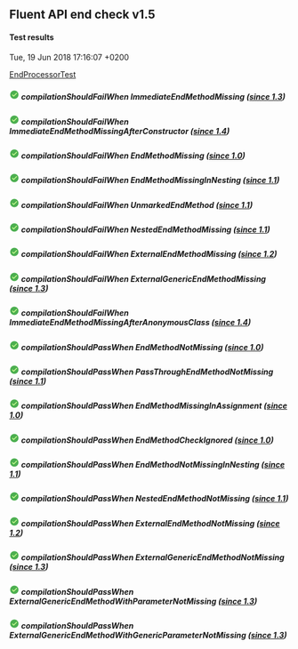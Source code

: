## Fluent API end check v1.5
#### Test results
Tue, 19 Jun 2018 17:16:07 +0200

[EndProcessorTest](../src/test/java/fluent/api/EndProcessorTest.java)
##### ![PASSED](icons8-passed-18.png)  compilationShouldFailWhen ImmediateEndMethodMissing _([since 1.3](TEST-REPORT-1.3.md))_
##### ![PASSED](icons8-passed-18.png)  compilationShouldFailWhen ImmediateEndMethodMissingAfterConstructor _([since 1.4](TEST-REPORT-1.4.md))_
##### ![PASSED](icons8-passed-18.png)  compilationShouldFailWhen EndMethodMissing _([since 1.0](TEST-REPORT-1.0.md))_
##### ![PASSED](icons8-passed-18.png)  compilationShouldFailWhen EndMethodMissingInNesting _([since 1.1](TEST-REPORT-1.1.md))_
##### ![PASSED](icons8-passed-18.png)  compilationShouldFailWhen UnmarkedEndMethod _([since 1.1](TEST-REPORT-1.1.md))_
##### ![PASSED](icons8-passed-18.png)  compilationShouldFailWhen NestedEndMethodMissing _([since 1.1](TEST-REPORT-1.1.md))_
##### ![PASSED](icons8-passed-18.png)  compilationShouldFailWhen ExternalEndMethodMissing _([since 1.2](TEST-REPORT-1.2.md))_
##### ![PASSED](icons8-passed-18.png)  compilationShouldFailWhen ExternalGenericEndMethodMissing _([since 1.3](TEST-REPORT-1.3.md))_
##### ![PASSED](icons8-passed-18.png)  compilationShouldFailWhen ImmediateEndMethodMissingAfterAnonymousClass _([since 1.4](TEST-REPORT-1.4.md))_
##### ![PASSED](icons8-passed-18.png)  compilationShouldPassWhen EndMethodNotMissing _([since 1.0](TEST-REPORT-1.0.md))_
##### ![PASSED](icons8-passed-18.png)  compilationShouldPassWhen PassThroughEndMethodNotMissing _([since 1.1](TEST-REPORT-1.1.md))_
##### ![PASSED](icons8-passed-18.png)  compilationShouldPassWhen EndMethodMissingInAssignment _([since 1.0](TEST-REPORT-1.0.md))_
##### ![PASSED](icons8-passed-18.png)  compilationShouldPassWhen EndMethodCheckIgnored _([since 1.0](TEST-REPORT-1.0.md))_
##### ![PASSED](icons8-passed-18.png)  compilationShouldPassWhen EndMethodNotMissingInNesting _([since 1.1](TEST-REPORT-1.1.md))_
##### ![PASSED](icons8-passed-18.png)  compilationShouldPassWhen NestedEndMethodNotMissing _([since 1.1](TEST-REPORT-1.1.md))_
##### ![PASSED](icons8-passed-18.png)  compilationShouldPassWhen ExternalEndMethodNotMissing _([since 1.2](TEST-REPORT-1.2.md))_
##### ![PASSED](icons8-passed-18.png)  compilationShouldPassWhen ExternalGenericEndMethodNotMissing _([since 1.3](TEST-REPORT-1.3.md))_
##### ![PASSED](icons8-passed-18.png)  compilationShouldPassWhen ExternalGenericEndMethodWithParameterNotMissing _([since 1.3](TEST-REPORT-1.3.md))_
##### ![PASSED](icons8-passed-18.png)  compilationShouldPassWhen ExternalGenericEndMethodWithGenericParameterNotMissing _([since 1.3](TEST-REPORT-1.3.md))_
